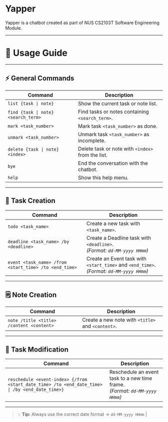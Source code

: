 # Yapper

Yapper is a chatbot created as part of NUS CS2103T Software Engineering Module.

---

# 📖 Usage Guide

---

## ⚡ General Commands

| Command | Description |
|---------|-------------|
| `list {task \| note}` | Show the current task or note list. |
| `find {task \| note} <search_term>` | Find tasks or notes containing `<search_term>`. |
| `mark <task_number>` | Mark task `<task_number>` as done. |
| `unmark <task_number>` | Unmark task `<task_number>` as incomplete. |
| `delete {task \| note} <index>` | Delete task or note with `<index>` from the list. |
| `bye` | End the conversation with the chatbot. |
| `help` | Show this help menu. |

---

## 📝 Task Creation

| Command | Description |
|---------|-------------|
| `todo <task_name>` | Create a new task with `<task_name>`. |
| `deadline <task_name> /by <deadline>` | Create a Deadline task with `<deadline>`. <br>_(Format: `dd-MM-yyyy HHmm`)_ |
| `event <task_name> /from <start_time> /to <end_time>` | Create an Event task with `<start_time>` and `<end_time>`. <br>_(Format: `dd-MM-yyyy HHmm`)_ |

---

## 🗒️ Note Creation

| Command | Description |
|---------|-------------|
| `note /title <title> /content <content>` | Create a new note with `<title>` and `<content>`. |

---

## 🔄 Task Modification

| Command | Description |
|---------|-------------|
| `reschedule <event-index> {/from <start_date_time> /to <end_date_time> \| /by <end_date_time>}` | Reschedule an event task to a new time frame. <br>_(Format: `dd-MM-yyyy HHmm`)_ |

---

> 💡 **Tip:** Always use the correct date format → `dd-MM-yyyy HHmm` |
